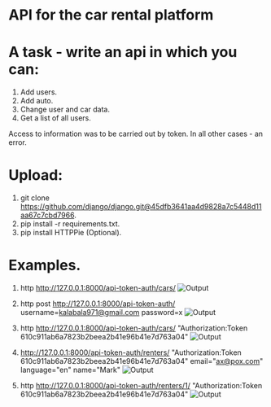 # API for the car rental platform

# A task - write an api in which you can:
1) Add users.
2) Add auto.
3) Change user and car data.
4) Get a list of all users.

Access to information was to be carried out by token. In all other cases - an error.

# Upload:
1) git clone https://github.com/django/django.git@45dfb3641aa4d9828a7c5448d11aa67c7cbd7966.
2) pip install -r requirements.txt.
3) pip install HTTPPie (Optional).

# Examples.
1) http http://127.0.0.1:8000/api-token-auth/cars/
![Output](https://postimg.cc/N5Gm8QS5) 

2) http post http://127.0.0.1:8000/api-token-auth/ username=kalabala971@gmail.com password=x
![Output](https://postimg.cc/6TfCG8Hk)

3) http http://127.0.0.1:8000/api-token-auth/cars/ "Authorization:Token 610c911ab6a7823b2beea2b41e96b41e7d763a04"
![Output](https://postimg.cc/GHMYqZnz)

4) http://127.0.0.1:8000/api-token-auth/renters/ "Authorization:Token 610c911ab6a7823b2beea2b41e96b41e7d763a04" email="ax@pox.com" language="en" name="Mark"
![Output](https://postimg.cc/pyHDTfBQ)

5) http http://127.0.0.1:8000/api-token-auth/renters/1/ "Authorization:Token 610c911ab6a7823b2beea2b41e96b41e7d763a04"
![Output](https://postimg.cc/TKpbSCRx)

